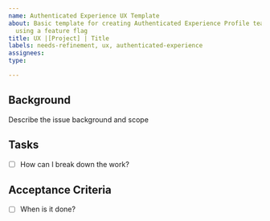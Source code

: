 ```yaml
---
name: Authenticated Experience UX Template
about: Basic template for creating Authenticated Experience Profile team phased releases
  using a feature flag
title: UX |[Project] | Title
labels: needs-refinement, ux, authenticated-experience
assignees: 
type:

---
```


## Background
Describe the issue background and scope


## Tasks
- [ ] How can I break down the work?
  
## Acceptance Criteria
- [ ] When is it done?
